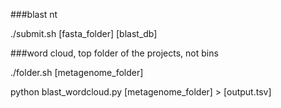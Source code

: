 ###blast nt

./submit.sh [fasta_folder] [blast_db]



###word cloud, top folder of the projects, not bins


./folder.sh [metagenome_folder]

python blast_wordcloud.py [metagenome_folder] > [output.tsv]
